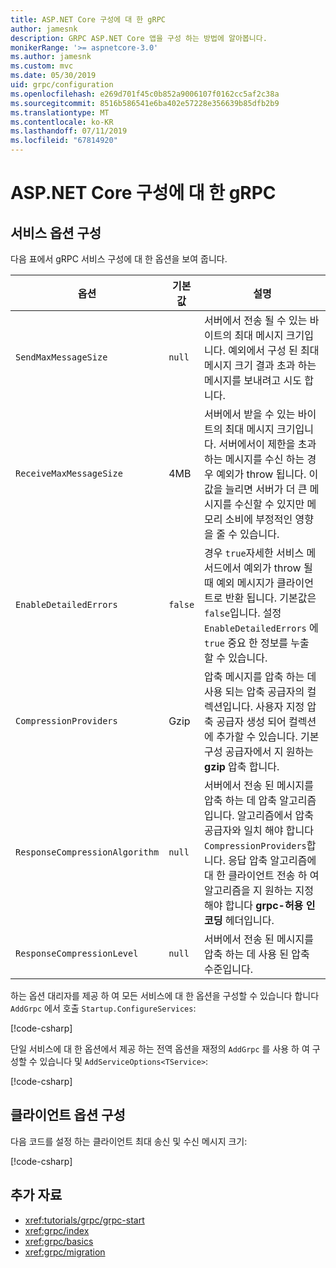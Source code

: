 ```yaml
---
title: ASP.NET Core 구성에 대 한 gRPC
author: jamesnk
description: GRPC ASP.NET Core 앱을 구성 하는 방법에 알아봅니다.
monikerRange: '>= aspnetcore-3.0'
ms.author: jamesnk
ms.custom: mvc
ms.date: 05/30/2019
uid: grpc/configuration
ms.openlocfilehash: e269d701f45c0b852a9006107f0162cc5af2c38a
ms.sourcegitcommit: 8516b586541e6ba402e57228e356639b85dfb2b9
ms.translationtype: MT
ms.contentlocale: ko-KR
ms.lasthandoff: 07/11/2019
ms.locfileid: "67814920"
---
```

# <a name="grpc-for-aspnet-core-configuration"></a>ASP.NET Core 구성에 대 한 gRPC

## <a name="configure-services-options"></a>서비스 옵션 구성

다음 표에서 gRPC 서비스 구성에 대 한 옵션을 보여 줍니다.

| 옵션 | 기본값 | 설명 |
| ------ | ------------- | ----------- |
| `SendMaxMessageSize` | `null` | 서버에서 전송 될 수 있는 바이트의 최대 메시지 크기입니다. 예외에서 구성 된 최대 메시지 크기 결과 초과 하는 메시지를 보내려고 시도 합니다. |
| `ReceiveMaxMessageSize` | 4MB | 서버에서 받을 수 있는 바이트의 최대 메시지 크기입니다. 서버에서이 제한을 초과 하는 메시지를 수신 하는 경우 예외가 throw 됩니다. 이 값을 늘리면 서버가 더 큰 메시지를 수신할 수 있지만 메모리 소비에 부정적인 영향을 줄 수 있습니다. |
| `EnableDetailedErrors` | `false` | 경우 `true`자세한 서비스 메서드에서 예외가 throw 될 때 예외 메시지가 클라이언트로 반환 됩니다. 기본값은 `false`입니다. 설정 `EnableDetailedErrors` 에 `true` 중요 한 정보를 누출 할 수 있습니다. |
| `CompressionProviders` | Gzip | 압축 메시지를 압축 하는 데 사용 되는 압축 공급자의 컬렉션입니다. 사용자 지정 압축 공급자 생성 되어 컬렉션에 추가할 수 있습니다. 기본 구성 공급자에서 지 원하는 **gzip** 압축 합니다. |
| `ResponseCompressionAlgorithm` | `null` | 서버에서 전송 된 메시지를 압축 하는 데 압축 알고리즘입니다. 알고리즘에서 압축 공급자와 일치 해야 합니다 `CompressionProviders`합니다. 응답 압축 알고리즘에 대 한 클라이언트 전송 하 여 알고리즘을 지 원하는 지정 해야 합니다 **grpc-허용 인코딩** 헤더입니다. |
| `ResponseCompressionLevel` | `null` | 서버에서 전송 된 메시지를 압축 하는 데 사용 된 압축 수준입니다. |

하는 옵션 대리자를 제공 하 여 모든 서비스에 대 한 옵션을 구성할 수 있습니다 합니다 `AddGrpc` 에서 호출 `Startup.ConfigureServices`:

[!code-csharp[](~/grpc/configuration/sample/GrcpService/Startup.cs?name=snippet)]

단일 서비스에 대 한 옵션에서 제공 하는 전역 옵션을 재정의 `AddGrpc` 를 사용 하 여 구성할 수 있습니다 및 `AddServiceOptions<TService>`:

[!code-csharp[](~/grpc/configuration/sample/GrcpService/Startup2.cs?name=snippet)]

## <a name="configure-client-options"></a>클라이언트 옵션 구성

다음 코드를 설정 하는 클라이언트 최대 송신 및 수신 메시지 크기:

[!code-csharp[](~/grpc/configuration/sample/Program.cs?name=snippet&highlight=3-6)]

## <a name="additional-resources"></a>추가 자료

* <xref:tutorials/grpc/grpc-start>
* <xref:grpc/index>
* <xref:grpc/basics>
* <xref:grpc/migration>
